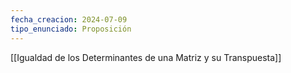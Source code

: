 ```yaml
---
fecha_creacion: 2024-07-09
tipo_enunciado: Proposición
---
```

[[Igualdad de los Determinantes de una Matriz y su Transpuesta]]
